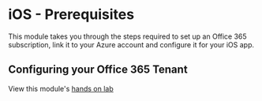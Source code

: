 iOS - Prerequisites
===================

This module takes you through the steps required to set up an Office 365 subscription, link it to your Azure account and configure it for your iOS app.

Configuring your Office 365 Tenant
----------------------------------

View this module's [hands on lab](hands-on-lab.md)
